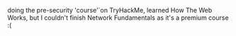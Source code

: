 doing the pre-security 'course'´on TryHackMe, learned How The Web Works, but I couldn't finish Network Fundamentals as it's a premium course :(
